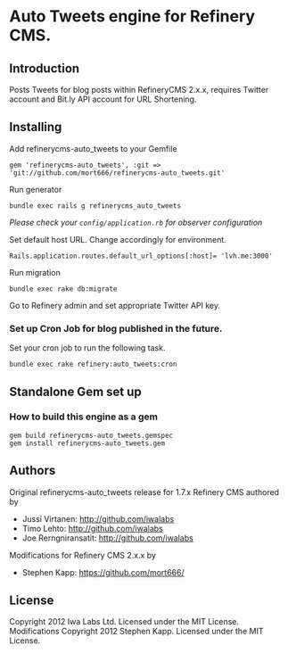 # Auto Tweets engine for Refinery CMS.

## Introduction

Posts Tweets for blog posts within RefineryCMS 2.x.x, requires Twitter account and Bit.ly API account for URL Shortening.

## Installing

Add refinerycms-auto_tweets to your Gemfile

    gem 'refinerycms-auto_tweets', :git => 'git://github.com/mort666/refinerycms-auto_tweets.git'

Run generator

    bundle exec rails g refinerycms_auto_tweets

*Please check your `config/application.rb` for observer configuration*

Set default host URL. Change accordingly for environment.

    Rails.application.routes.default_url_options[:host]= 'lvh.me:3000'

Run migration

    bundle exec rake db:migrate

Go to Refinery admin and set appropriate Twitter API key.

### Set up Cron Job for blog published in the future.

Set your cron job to run the following task.

    bundle exec rake refinery:auto_tweets:cron

## Standalone Gem set up

### How to build this engine as a gem

    gem build refinerycms-auto_tweets.gemspec
    gem install refinerycms-auto_tweets.gem


## Authors

Original refinerycms-auto_tweets release for 1.7.x Refinery CMS authored by

* Jussi Virtanen: http://github.com/iwalabs
* Timo Lehto: http://github.com/iwalabs
* Joe Rerngniransatit: http://github.com/iwalabs

Modifications for Refinery CMS 2.x.x by

* Stephen Kapp: https://github.com/mort666/

## License

Copyright 2012 Iwa Labs Ltd. Licensed under the MIT License.
Modifications Copyright 2012 Stephen Kapp. Licensed under the MIT License.
